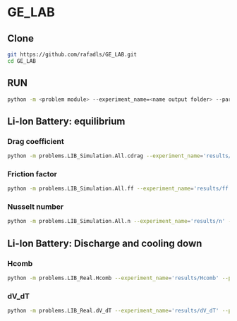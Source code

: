 # GE_LAB

## **Clone**

```bash
git https://github.com/rafadls/GE_LAB.git
cd GE_LAB
```
## **RUN**

```bash
python -m <problem module> --experiment_name=<name output folder> --parameters=<pareameters file> --algorithm=<GE algorithm>
```
## **Li-Ion Battery: equilibrium**
### **Drag coefficient**

```bash
python -m problems.LIB_Simulation.All.cdrag --experiment_name='results/cdrag' --parameters='parameters/LIB_Simulation/All/cdrag.yml' --algorithm='SGE'
```
### **Friction factor**

```bash
python -m problems.LIB_Simulation.All.ff --experiment_name='results/ff' --parameters='parameters/LIB_Simulation/All/ff.yml' --algorithm='SGE'
```
### **Nusselt number**

```bash
python -m problems.LIB_Simulation.All.n --experiment_name='results/n' --parameters='parameters/LIB_Simulation/All/n.yml' --algorithm='SGE'
```

## **Li-Ion Battery: Discharge and cooling down**

### **Hcomb**

```bash
python -m problems.LIB_Real.Hcomb --experiment_name='results/Hcomb' --parameters='parameters/LIB_Real/Hcomb.yml' --algorithm='SGE'
```

### **dV_dT**

```bash
python -m problems.LIB_Real.dV_dT --experiment_name='results/dV_dT' --parameters='parameters/LIB_Real/dV_dT.yml' --algorithm='SGE'
```

